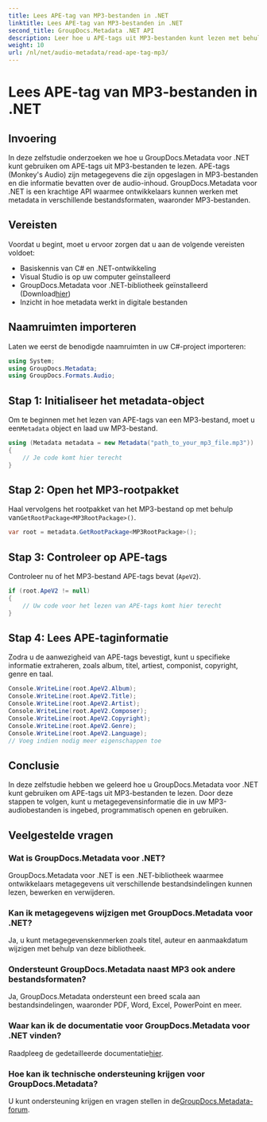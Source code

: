 ```yaml
---
title: Lees APE-tag van MP3-bestanden in .NET
linktitle: Lees APE-tag van MP3-bestanden in .NET
second_title: GroupDocs.Metadata .NET API
description: Leer hoe u APE-tags uit MP3-bestanden kunt lezen met behulp van GroupDocs.Metadata voor .NET. Ontdek de extractie van metagegevens in C# met stapsgewijze begeleiding.
weight: 10
url: /nl/net/audio-metadata/read-ape-tag-mp3/
---
```


# Lees APE-tag van MP3-bestanden in .NET

## Invoering
In deze zelfstudie onderzoeken we hoe u GroupDocs.Metadata voor .NET kunt gebruiken om APE-tags uit MP3-bestanden te lezen. APE-tags (Monkey's Audio) zijn metagegevens die zijn opgeslagen in MP3-bestanden en die informatie bevatten over de audio-inhoud. GroupDocs.Metadata voor .NET is een krachtige API waarmee ontwikkelaars kunnen werken met metadata in verschillende bestandsformaten, waaronder MP3-bestanden.
## Vereisten
Voordat u begint, moet u ervoor zorgen dat u aan de volgende vereisten voldoet:
- Basiskennis van C# en .NET-ontwikkeling
- Visual Studio is op uw computer geïnstalleerd
-  GroupDocs.Metadata voor .NET-bibliotheek geïnstalleerd (Download[hier](https://releases.groupdocs.com/metadata/net/))
- Inzicht in hoe metadata werkt in digitale bestanden

## Naamruimten importeren
Laten we eerst de benodigde naamruimten in uw C#-project importeren:
```csharp
using System;
using GroupDocs.Metadata;
using GroupDocs.Formats.Audio;
```
## Stap 1: Initialiseer het metadata-object
 Om te beginnen met het lezen van APE-tags van een MP3-bestand, moet u een`Metadata` object en laad uw MP3-bestand.
```csharp
using (Metadata metadata = new Metadata("path_to_your_mp3_file.mp3"))
{
    // Je code komt hier terecht
}
```
## Stap 2: Open het MP3-rootpakket
 Haal vervolgens het rootpakket van het MP3-bestand op met behulp van`GetRootPackage<MP3RootPackage>()`.
```csharp
var root = metadata.GetRootPackage<MP3RootPackage>();
```
## Stap 3: Controleer op APE-tags
Controleer nu of het MP3-bestand APE-tags bevat (`ApeV2`).
```csharp
if (root.ApeV2 != null)
{
    // Uw code voor het lezen van APE-tags komt hier terecht
}
```
## Stap 4: Lees APE-taginformatie
Zodra u de aanwezigheid van APE-tags bevestigt, kunt u specifieke informatie extraheren, zoals album, titel, artiest, componist, copyright, genre en taal.
```csharp
Console.WriteLine(root.ApeV2.Album);
Console.WriteLine(root.ApeV2.Title);
Console.WriteLine(root.ApeV2.Artist);
Console.WriteLine(root.ApeV2.Composer);
Console.WriteLine(root.ApeV2.Copyright);
Console.WriteLine(root.ApeV2.Genre);
Console.WriteLine(root.ApeV2.Language);
// Voeg indien nodig meer eigenschappen toe
```

## Conclusie
In deze zelfstudie hebben we geleerd hoe u GroupDocs.Metadata voor .NET kunt gebruiken om APE-tags uit MP3-bestanden te lezen. Door deze stappen te volgen, kunt u metagegevensinformatie die in uw MP3-audiobestanden is ingebed, programmatisch openen en gebruiken.

## Veelgestelde vragen
### Wat is GroupDocs.Metadata voor .NET?
GroupDocs.Metadata voor .NET is een .NET-bibliotheek waarmee ontwikkelaars metagegevens uit verschillende bestandsindelingen kunnen lezen, bewerken en verwijderen.
### Kan ik metagegevens wijzigen met GroupDocs.Metadata voor .NET?
Ja, u kunt metagegevenskenmerken zoals titel, auteur en aanmaakdatum wijzigen met behulp van deze bibliotheek.
### Ondersteunt GroupDocs.Metadata naast MP3 ook andere bestandsformaten?
Ja, GroupDocs.Metadata ondersteunt een breed scala aan bestandsindelingen, waaronder PDF, Word, Excel, PowerPoint en meer.
### Waar kan ik de documentatie voor GroupDocs.Metadata voor .NET vinden?
 Raadpleeg de gedetailleerde documentatie[hier](https://tutorials.groupdocs.com/metadata/net/).
### Hoe kan ik technische ondersteuning krijgen voor GroupDocs.Metadata?
 U kunt ondersteuning krijgen en vragen stellen in de[GroupDocs.Metadata-forum](https://forum.groupdocs.com/c/metadata/14).